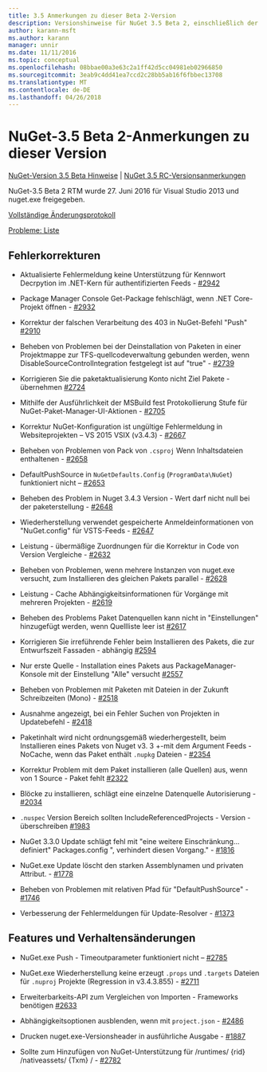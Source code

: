 ```yaml
---
title: 3.5 Anmerkungen zu dieser Beta 2-Version
description: Versionshinweise für NuGet 3.5 Beta 2, einschließlich der bekannten Probleme, Fehlerbehebungen, Funktionen und Archivierung von dcrs Design.
author: karann-msft
ms.author: karann
manager: unnir
ms.date: 11/11/2016
ms.topic: conceptual
ms.openlocfilehash: 08bbae00a3e63c2a1ff42d5cc04981eb02966850
ms.sourcegitcommit: 3eab9c4dd41ea7ccd2c28bb5ab16f6fbbec13708
ms.translationtype: MT
ms.contentlocale: de-DE
ms.lasthandoff: 04/26/2018
---
```

# <a name="nuget-35-beta2-release-notes"></a>NuGet-3.5 Beta 2-Anmerkungen zu dieser Version

[NuGet-Version 3.5 Beta Hinweise](../release-notes/nuget-3.5-Beta.md) | [NuGet 3.5 RC-Versionsanmerkungen](../release-notes/nuget-3.5-RC.md)

NuGet-3.5 Beta 2 RTM wurde 27. Juni 2016 für Visual Studio 2013 und nuget.exe freigegeben.

[Vollständige Änderungsprotokoll](https://github.com/NuGet/NuGet.Client/compare/release-3.5.0-beta...release-3.5.0-beta2)

[Probleme: Liste](https://github.com/Nuget/Home/issues?q=is%3Aissue+milestone%3A%223.5+Beta2%22+is%3Aclosed)

## <a name="bug-fixes"></a>Fehlerkorrekturen

* Aktualisierte Fehlermeldung keine Unterstützung für Kennwort Decrpytion im .NET-Kern für authentifizierten Feeds - [#2942](https://github.com/NuGet/Home/issues/2942)

* Package Manager Console Get-Package fehlschlägt, wenn .NET Core-Projekt öffnen - [#2932](https://github.com/NuGet/Home/issues/2932)

* Korrektur der falschen Verarbeitung des 403 in NuGet-Befehl "Push" [#2910](https://github.com/NuGet/Home/issues/2910)

* Beheben von Problemen bei der Deinstallation von Paketen in einer Projektmappe zur TFS-quellcodeverwaltung gebunden werden, wenn DisableSourceControlIntegration festgelegt ist auf "true" - [#2739](https://github.com/NuGet/Home/issues/2739)

* Korrigieren Sie die paketaktualisierung Konto nicht Ziel Pakete - übernehmen [#2724](https://github.com/NuGet/Home/issues/2724)

* Mithilfe der Ausführlichkeit der MSBuild fest Protokollierung Stufe für NuGet-Paket-Manager-UI-Aktionen - [#2705](https://github.com/NuGet/Home/issues/2705)

* Korrektur NuGet-Konfiguration ist ungültige Fehlermeldung in Websiteprojekten – VS 2015 VSIX (v3.4.3) - [#2667](https://github.com/NuGet/Home/issues/2667)

* Beheben von Problemen von Pack von `.csproj` Wenn Inhaltsdateien enthaltenen - [#2658](https://github.com/NuGet/Home/issues/2658)

* DefaultPushSource in `NuGetDefaults.Config` (`ProgramData\NuGet`) funktioniert nicht – [#2653](https://github.com/NuGet/Home/issues/2653)

* Beheben des Problem in Nuget 3.4.3 Version - Wert darf nicht null bei der paketerstellung - [#2648](https://github.com/NuGet/Home/issues/2648)

* Wiederherstellung verwendet gespeicherte Anmeldeinformationen von "NuGet.config" für VSTS-Feeds - [#2647](https://github.com/NuGet/Home/issues/2647)

* Leistung - übermäßige Zuordnungen für die Korrektur in Code von Version Vergleiche - [#2632](https://github.com/NuGet/Home/issues/2632)

* Beheben von Problemen, wenn mehrere Instanzen von nuget.exe versucht, zum Installieren des gleichen Pakets parallel - [#2628](https://github.com/NuGet/Home/issues/2628)

* Leistung - Cache Abhängigkeitsinformationen für Vorgänge mit mehreren Projekten - [#2619](https://github.com/NuGet/Home/issues/2619)

* Beheben des Problems Paket Datenquellen kann nicht in "Einstellungen" hinzugefügt werden, wenn Quellliste leer ist [#2617](https://github.com/NuGet/Home/issues/2617)

* Korrigieren Sie irreführende Fehler beim Installieren des Pakets, die zur Entwurfszeit Fassaden - abhängig [#2594](https://github.com/NuGet/Home/issues/2594)

* Nur erste Quelle - Installation eines Pakets aus PackageManager-Konsole mit der Einstellung "Alle" versucht [#2557](https://github.com/NuGet/Home/issues/2557)

* Beheben von Problemen mit Paketen mit Dateien in der Zukunft Schreibzeiten (Mono) - [#2518](https://github.com/NuGet/Home/issues/2518)

* Ausnahme angezeigt, bei ein Fehler Suchen von Projekten in Updatebefehl - [#2418](https://github.com/NuGet/Home/issues/2418)

* Paketinhalt wird nicht ordnungsgemäß wiederhergestellt, beim Installieren eines Pakets von Nuget v3. 3 +-mit dem Argument Feeds - NoCache, wenn das Paket enthält `.nupkg` Dateien - [#2354](https://github.com/NuGet/Home/issues/2354)

* Korrektur Problem mit dem Paket installieren (alle Quellen) aus, wenn von 1 Source - Paket fehlt [#2322](https://github.com/NuGet/Home/issues/2322)

* Blöcke zu installieren, schlägt eine einzelne Datenquelle Autorisierung - [#2034](https://github.com/NuGet/Home/issues/2034)

* `.nuspec` Version Bereich sollten IncludeReferencedProjects - Version - überschreiben [#1983](https://github.com/NuGet/Home/issues/1983)

* NuGet 3.3.0 Update schlägt fehl mit "eine weitere Einschränkung... definiert" Packages.config ", verhindert diesen Vorgang." - [#1816](https://github.com/NuGet/Home/issues/1816)

* NuGet.exe Update löscht den starken Assemblynamen und privaten Attribut. - [#1778](https://github.com/NuGet/Home/issues/1778)

* Beheben von Problemen mit relativen Pfad für "DefaultPushSource" - [#1746](https://github.com/NuGet/Home/issues/1746)

* Verbesserung der Fehlermeldungen für Update-Resolver - [#1373](https://github.com/NuGet/Home/issues/1373)

## <a name="features-and-behavior-changes"></a>Features und Verhaltensänderungen

* NuGet.exe Push - Timeoutparameter funktioniert nicht – [#2785](https://github.com/NuGet/Home/issues/2785)

* NuGet.exe Wiederherstellung keine erzeugt `.props` und `.targets` Dateien für `.nuproj` Projekte (Regression in v3.4.3.855) - [#2711](https://github.com/NuGet/Home/issues/2711)

* Erweiterbarkeits-API zum Vergleichen von Importen - Frameworks benötigen [#2633](https://github.com/NuGet/Home/issues/2633)

* Abhängigkeitsoptionen ausblenden, wenn mit `project.json`  -  [#2486](https://github.com/NuGet/Home/issues/2486)

* Drucken nuget.exe-Versionsheader in ausführliche Ausgabe - [#1887](https://github.com/NuGet/Home/issues/1887)

* Sollte zum Hinzufügen von NuGet-Unterstützung für /runtimes/ {rid} /nativeassets/ {Txm} / - [#2782](https://github.com/NuGet/Home/issues/2782)